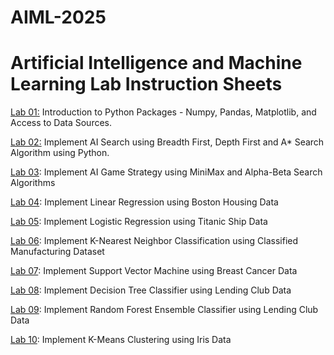# AIML-2025
# Artificial Intelligence and Machine Learning Lab Instruction Sheets
[Lab 01:](https://github.com/Tejaskumarno1/AIML_2025/blob/main/Untitled1.ipynb) Introduction to Python Packages - Numpy, Pandas, Matplotlib, and Access to Data Sources.

[Lab 02:](https://github.com/Tejaskumarno1/AIML_2025/blob/main/Untitled2.ipynb) Implement AI Search using Breadth First, Depth First and A* Search Algorithm using Python.

[Lab 03](https://github.com/Tejaskumarno1/AIML_2025/blob/main/Lab_3%20(1).ipynb): Implement AI Game Strategy using MiniMax and Alpha-Beta Search Algorithms

[Lab 04](https://github.com/Tejaskumarno1/AIML_2025/blob/main/lab_4.ipynb): Implement Linear Regression using Boston Housing Data

[Lab 05](https://github.com/Tejaskumarno1/AIML_2025/blob/main/lab_5.ipynb): Implement Logistic Regression using Titanic Ship Data

[Lab 06](https://github.com/Tejaskumarno1/AIML_2025/blob/main/lab_6.ipynb): Implement K-Nearest Neighbor Classification using Classified Manufacturing Dataset

[Lab 07](https://github.com/Tejaskumarno1/AIML_2025/blob/main/Lab_7.ipynb): Implement Support Vector Machine using Breast Cancer Data

[Lab 08](): Implement Decision Tree Classifier using Lending Club Data

[Lab 09](): Implement Random Forest Ensemble Classifier using Lending Club Data

[Lab 10](): Implement K-Means Clustering using Iris Data
